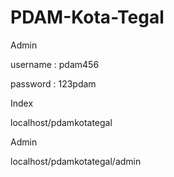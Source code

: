 # PDAM-Kota-Tegal

Admin

username : pdam456

password : 123pdam


Index


localhost/pdamkotategal

Admin


localhost/pdamkotategal/admin
